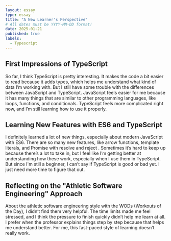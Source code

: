 ```yaml
---
layout: essay
type: essay
title: "A New Learner's Perspective"
# All dates must be YYYY-MM-DD format!
date: 2025-01-21
published: true
labels:
  - Typescript
---
```




## First Impressions of TypeScript

  So far, I think TypeScript is pretty interesting. It makes the code a bit easier to read because it adds types, which helps me understand what kind of data I’m working with. But I still have some trouble with the differences between JavaScript and TypeScript. JavaScript feels easier for me because it has many things that are similar to other programming languages, like loops, functions, and conditionals. TypeScript feels more complicated right now, and I’m still learning how to use it properly. 

## Learning New Features with ES6 and TypeScript

  I definitely learned a lot of new things, especially about modern JavaScript with ES6. There are so many new features, like arrow functions, template literals, and Promise with resolve and reject
. Sometimes it’s hard to keep up because there’s a lot to take in, but I feel like I’m getting better at understanding how these work, especially when I use them in TypeScript. But since I'm still a beginner, I can’t say if TypeScript is good or bad yet. I just need more time to figure that out.

## Reflecting on the "Athletic Software Engineering" Approach

  About the athletic software engineering style with the WODs (Workouts of the Day), I didn’t find them very helpful. The time limits made me feel stressed, and I think the pressure to finish quickly didn’t help me learn at all. I prefer when the professor explains things step by step because that helps me understand better. For me, this fast-paced style of learning doesn’t really work.
